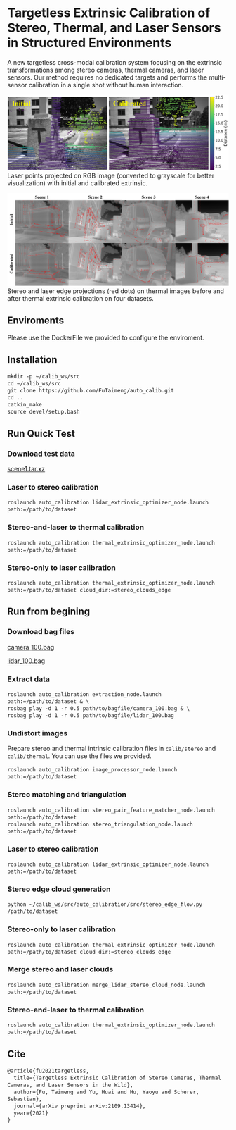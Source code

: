 # Targetless Extrinsic Calibration of Stereo, Thermal, and Laser Sensors in Structured Environments

A new targetless cross-modal calibration system focusing on the extrinsic transformations among stereo cameras, thermal cameras, and laser sensors. Our method requires no dedicated targets and performs the multi-sensor calibration in a single shot without human interaction.

![image](https://github.com/FuTaimeng/auto_calibration/blob/main/figures/laser_calib.png)
Laser points projected on RGB image (converted to grayscale for better visualization) with initial and calibrated extrinsic.

![image](https://github.com/FuTaimeng/auto_calibration/blob/main/figures/th_calib_4.png)
Stereo and laser edge projections (red dots) on thermal images before and after thermal extrinsic calibration on four datasets.

## Enviroments
Please use the DockerFile we provided to configure the enviroment.

## Installation
```
mkdir -p ~/calib_ws/src
cd ~/calib_ws/src
git clone https://github.com/FuTaimeng/auto_calib.git
cd ..
catkin_make
source devel/setup.bash
```
## Run Quick Test
### Download test data
[scene1.tar.xz](https://cuhko365-my.sharepoint.com/:u:/g/personal/119010073_link_cuhk_edu_cn/Efkif2D7whpEqsHae2zKc_4BLdxVhcL_TSyGuGX8-UMs7Q?e=WdK8fg)
### Laser to stereo calibration
```
roslaunch auto_calibration lidar_extrinsic_optimizer_node.launch path:=/path/to/dataset
```
### Stereo-and-laser to thermal calibration
```
roslaunch auto_calibration thermal_extrinsic_optimizer_node.launch path:=/path/to/dataset
```
### Stereo-only to laser calibration
```
roslaunch auto_calibration thermal_extrinsic_optimizer_node.launch path:=/path/to/dataset cloud_dir:=stereo_clouds_edge
```

## Run from begining
### Download bag files
[camera_100.bag](https://drive.google.com/file/d/1syumNfvM3CZVBUttvkKv0DTnUdZwwFrM/view?usp=sharing)

[lidar_100.bag](https://drive.google.com/file/d/1igsIG6DP7nR5VegzC9-9-CkyTS5x_WXC/view?usp=sharing)
### Extract data
```
roslaunch auto_calibration extraction_node.launch path:=/path/to/dataset & \
rosbag play -d 1 -r 0.5 path/to/bagfile/camera_100.bag & \
rosbag play -d 1 -r 0.5 path/to/bagfile/lidar_100.bag
```
### Undistort images
Prepare stereo and thermal intrinsic calibration files in `calib/stereo` and `calib/thermal`. You can use the files we provided.
```
roslaunch auto_calibration image_processor_node.launch path:=/path/to/dataset
```
### Stereo matching and triangulation
```
roslaunch auto_calibration stereo_pair_feature_matcher_node.launch path:=/path/to/dataset
roslaunch auto_calibration stereo_triangulation_node.launch path:=/path/to/dataset
```
### Laser to stereo calibration
```
roslaunch auto_calibration lidar_extrinsic_optimizer_node.launch path:=/path/to/dataset
```
### Stereo edge cloud generation
```
python ~/calib_ws/src/auto_calibration/src/stereo_edge_flow.py /path/to/dataset
```
### Stereo-only to laser calibration
```
roslaunch auto_calibration thermal_extrinsic_optimizer_node.launch path:=/path/to/dataset cloud_dir:=stereo_clouds_edge
```
### Merge stereo and laser clouds
```
roslaunch auto_calibration merge_lidar_stereo_cloud_node.launch path:=/path/to/dataset
```
### Stereo-and-laser to thermal calibration
```
roslaunch auto_calibration thermal_extrinsic_optimizer_node.launch path:=/path/to/dataset
```

## Cite
```
@article{fu2021targetless,
  title={Targetless Extrinsic Calibration of Stereo Cameras, Thermal Cameras, and Laser Sensors in the Wild},
  author={Fu, Taimeng and Yu, Huai and Hu, Yaoyu and Scherer, Sebastian},
  journal={arXiv preprint arXiv:2109.13414},
  year={2021}
}
```
